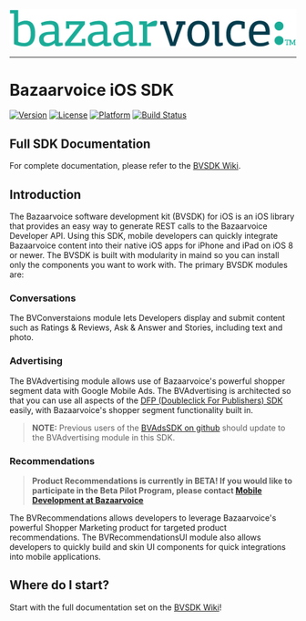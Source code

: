 ![](./misc/logo-tagline.png)

***

# Bazaarvoice iOS SDK 

[![Version](https://img.shields.io/cocoapods/v/BVSDK.svg?style=flat)](http://cocoadocs.org/docsets/BVSDK)
[![License](https://img.shields.io/cocoapods/l/BVSDK.svg?style=flat)](http://cocoadocs.org/docsets/BVSDK)
[![Platform](https://img.shields.io/cocoapods/p/BVSDK.svg?style=flat)](http://cocoadocs.org/docsets/BVSDK)
[![Build Status](https://travis-ci.org/bazaarvoice/bv-ios-sdk.svg?branch=master)](https://travis-ci.org/bazaarvoice/bv-ios-sdk)

## Full SDK Documentation

For complete documentation, please refer to the [BVSDK Wiki](https://github.com/bazaarvoice/bv-ios-sdk/wiki).

## Introduction
The Bazaarvoice software development kit (BVSDK) for iOS is an iOS library that provides an easy way to generate REST calls to the Bazaarvoice Developer API. Using this SDK, mobile developers can quickly integrate Bazaarvoice content into their native iOS apps for iPhone and iPad on iOS 8 or newer. The BVSDK is built with modularity in maind so you can install only the components you want to work with. The primary BVSDK modules are:

### Conversations

The BVConverstaions module lets Developers display and submit content such as Ratings & Reviews, Ask & Answer and Stories, including text and photo. 

### Advertising

The BVAdvertising module allows use of Bazaarvoice's powerful shopper segment data with Google Mobile Ads. The BVAdvertising is architected so that you can use all aspects of the [DFP (Doubleclick For Publishers) SDK](https://developers.google.com/mobile-ads-sdk/docs/dfp/ios/quick-start) easily, with Bazaarvoice's shopper segment functionality built in.

>**NOTE:** Previous users of the [BVAdsSDK on github](https://github.com/bazaarvoice/bv-ios-ads-sdk) should update to the BVAdvertising module in this SDK.

### Recommendations

>**Product Recommendations is currently in BETA! If you would like to participate in the Beta Pilot Program, please contact [Mobile Development at Bazaarvoice](mailto:mobilecoreteam@bazaarvoice.com)**

The BVRecommendations allows developers to leverage Bazaarvoice's powerful Shopper Marketing product for targeted product recommendations. The BVRecommendationsUI module also allows developers to quickly build and skin UI components for quick integrations into mobile applications. 

## Where do I start? 

Start with the full documentation set on the [BVSDK Wiki](https://github.com/bazaarvoice/bv-ios-sdk/wiki)!

